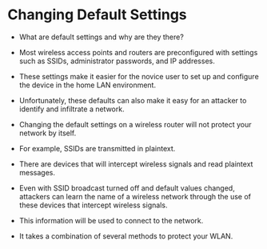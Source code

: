 # Changing Default Settings

- What are default settings and why are they there? 
- Most wireless access points and routers are preconfigured with settings such as SSIDs, administrator passwords, and IP addresses. 
- These settings make it easier for the novice user to set up and configure the device in the home LAN environment. 
- Unfortunately, these defaults can also make it easy for an attacker to identify and infiltrate a network.

- Changing the default settings on a wireless router will not protect your network by itself. 
- For example, SSIDs are transmitted in plaintext. 
- There are devices that will intercept wireless signals and read plaintext messages. 
- Even with SSID broadcast turned off and default values changed, attackers can learn the name of a wireless network through the use of these devices that intercept wireless signals. 
- This information will be used to connect to the network. 
- It takes a combination of several methods to protect your WLAN.
